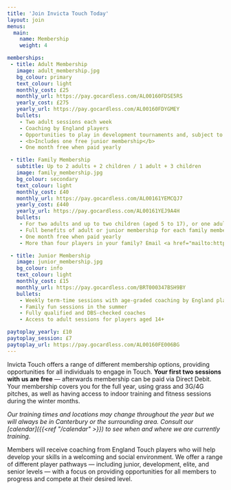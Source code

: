 ```yaml
---
title: 'Join Invicta Touch Today'
layout: join
menus:
  main:
    name: Membership
    weight: 4

memberships:
 - title: Adult Membership
   image: adult_membership.jpg
   bg_colour: primary
   text_colour: light
   monthly_cost: £25
   monthly_url: https://pay.gocardless.com/AL00160FDSE5RS
   yearly_cost: £275
   yearly_url: https://pay.gocardless.com/AL00160FDYGMEY
   bullets:
    - Two adult sessions each week
    - Coaching by England players
    - Opportunities to play in development tournaments and, subject to selection, elite National Touch Series events
    - <b>Includes one free junior membership</b>
    - One month free when paid yearly

 - title: Family Membership
   subtitle: Up to 2 adults + 2 children / 1 adult + 3 children
   image: family_membership.jpg
   bg_colour: secondary
   text_colour: light
   monthly_cost: £40
   monthly_url: https://pay.gocardless.com/AL00161YEMCQJ7
   yearly_cost: £440
   yearly_url: https://pay.gocardless.com/AL00161YEJ9A4H
   bullets:
    - For two adults and up to two children (aged 5 to 17), or one adult and up to three children
    - Full benefits of adult or junior membership for each family member
    - One month free when paid yearly
    - More than four players in your family? Email <a href="mailto:https://invictatouch.com" class="alert-link">membership@invictatouch.com</a> for a bespoke discounted package

 - title: Junior Membership
   image: junior_membership.jpg
   bg_colour: info
   text_colour: light
   monthly_cost: £15
   monthly_url: https://pay.gocardless.com/BRT000347BSH9BY
   bullets:
    - Weekly term-time sessions with age-graded coaching by England players
    - Family fun sessions in the summer
    - Fully qualified and DBS-checked coaches
    - Access to adult sessions for players aged 14+

paytoplay_yearly: £10
paytoplay_session: £7
paytoplay_url: https://pay.gocardless.com/AL00160FE006BG
---
```


Invicta Touch offers a range of different membership options, providing
opportunities for all individuals to engage in Touch.
**Your first two sessions with us are free** &mdash; afterwards membership can be
paid via Direct Debit. Your membership covers you for the full year, using
grass and 3G/4G pitches, as well as having access to indoor training and
fitness sessions during the winter months.

*Our training times and locations may change throughout the year but we will
always be in Canterbury or the surrounding area. Consult our
[calendar]({{<ref "/calendar" >}}) to see when and where we are currently training.*

Members will receive coaching from England Touch players
who will help develop your skills in a welcoming and social environment.
We offer a range of different player pathways &mdash; including junior,
development, elite, and senior levels &mdash; with a focus on providing
opportunities for all members to progress and compete at their desired
level.
